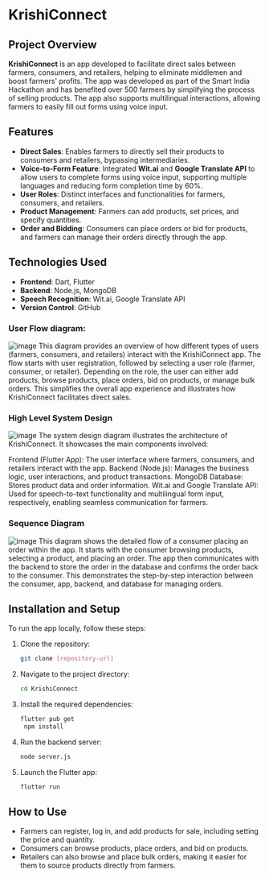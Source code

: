 # KrishiConnect

## Project Overview

**KrishiConnect** is an app developed to facilitate direct sales between farmers, consumers, and retailers, helping to eliminate middlemen and boost farmers' profits. The app was developed as part of the Smart India Hackathon and has benefited over 500 farmers by simplifying the process of selling products. The app also supports multilingual interactions, allowing farmers to easily fill out forms using voice input.

## Features

- **Direct Sales**: Enables farmers to directly sell their products to consumers and retailers, bypassing intermediaries.
- **Voice-to-Form Feature**: Integrated **Wit.ai** and **Google Translate API** to allow users to complete forms using voice input, supporting multiple languages and reducing form completion time by 60%.
- **User Roles**: Distinct interfaces and functionalities for farmers, consumers, and retailers.
- **Product Management**: Farmers can add products, set prices, and specify quantities.
- **Order and Bidding**: Consumers can place orders or bid for products, and farmers can manage their orders directly through the app.

## Technologies Used

- **Frontend**: Dart, Flutter
- **Backend**: Node.js, MongoDB
- **Speech Recognition**: Wit.ai, Google Translate API
- **Version Control**: GitHub


### User Flow diagram:

![image](https://github.com/user-attachments/assets/75bfbe05-5328-4c83-a5f3-bd5f428391c8)
This diagram provides an overview of how different types of users (farmers, consumers, and retailers) interact with the KrishiConnect app. The flow starts with user registration, followed by selecting a user role (farmer, consumer, or retailer). Depending on the role, the user can either add products, browse products, place orders, bid on products, or manage bulk orders. This simplifies the overall app experience and illustrates how KrishiConnect facilitates direct sales.

### High Level System Design
![image](https://github.com/user-attachments/assets/cdc38f6b-aee6-4a68-87a1-c70e1e2e7b7a)
The system design diagram illustrates the architecture of KrishiConnect. It showcases the main components involved:

Frontend (Flutter App): The user interface where farmers, consumers, and retailers interact with the app.
Backend (Node.js): Manages the business logic, user interactions, and product transactions.
MongoDB Database: Stores product data and order information.
Wit.ai and Google Translate API: Used for speech-to-text functionality and multilingual form input, respectively, enabling seamless communication for farmers.

### Sequence Diagram
![image](https://github.com/user-attachments/assets/e5cbb0cd-52a5-4a2f-9166-0733691134fd)
This diagram shows the detailed flow of a consumer placing an order within the app. It starts with the consumer browsing products, selecting a product, and placing an order. The app then communicates with the backend to store the order in the database and confirms the order back to the consumer. This demonstrates the step-by-step interaction between the consumer, app, backend, and database for managing orders.



## Installation and Setup

To run the app locally, follow these steps:

1. Clone the repository:
   ```bash
   git clone [repository-url]
2. Navigate to the project directory:
    ```bash
    cd KrishiConnect
3. Install the required dependencies:
   ```bash
   flutter pub get
    npm install
5. Run the backend server:
    ```bash
    node server.js
6. Launch the Flutter app:
   ```bash
   flutter run
## How to Use
- Farmers can register, log in, and add products for sale, including setting the price and quantity.
- Consumers can browse products, place orders, and bid on products.
- Retailers can also browse and place bulk orders, making it easier for them to source products directly from farmers.
